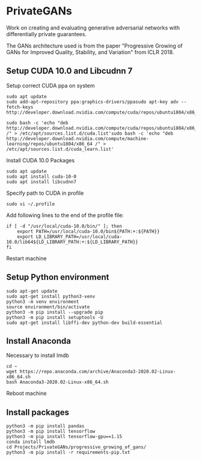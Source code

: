 # PrivateGANs
Work on creating and evaluating generative adversarial networks with differentially private guarantees.

The GANs architecture used is from the paper "Progressive Growing of GANs for Improved Quality, Stability, and Variation"
from ICLR 2018.

## Setup CUDA 10.0 and Libcudnn 7

Setup correct CUDA ppa on system

```
sudo apt update
sudo add-apt-repository ppa:graphics-drivers/ppasudo apt-key adv --fetch-keys  http://developer.download.nvidia.com/compute/cuda/repos/ubuntu1804/x86_64/7fa2af80.pub

sudo bash -c 'echo "deb http://developer.download.nvidia.com/compute/cuda/repos/ubuntu1804/x86_64 /" > /etc/apt/sources.list.d/cuda.list'sudo bash -c 'echo "deb http://developer.download.nvidia.com/compute/machine-learning/repos/ubuntu1804/x86_64 /" > /etc/apt/sources.list.d/cuda_learn.list'

```

Install CUDA 10.0 Packages

```
sudo apt update
sudo apt install cuda-10-0
sudo apt install libcudnn7
```

Specify path to CUDA in profile

```
sudo vi ~/.profile
```

Add following lines to the end of the profile file:

```
if [ -d "/usr/local/cuda-10.0/bin/" ]; then
    export PATH=/usr/local/cuda-10.0/bin${PATH:+:${PATH}}
    export LD_LIBRARY_PATH=/usr/local/cuda-10.0/lib64${LD_LIBRARY_PATH:+:${LD_LIBRARY_PATH}}
fi
```

Restart machine

## Setup Python environment

```
sudo apt-get update
sudo apt-get install python3-venv
python3 -m venv environment
source environment/bin/activate
python3 -m pip install --upgrade pip
python3 -m pip install setuptools -U
sudo apt-get install libffi-dev python-dev build-essential
```

## Install Anaconda

Necessary to install lmdb

```
cd ~
wget https://repo.anaconda.com/archive/Anaconda3-2020.02-Linux-x86_64.sh
bash Anaconda3-2020.02-Linux-x86_64.sh
```

Reboot machine

## Install packages

```
python3 -m pip install pandas
python3 -m pip install tensorflow
python3 -m pip install tensorflow-gpu==1.15
conda install lmdb
cd Projects/PrivateGANs/progressive_growing_of_gans/
python3 -m pip install -r requirements-pip.txt

```


